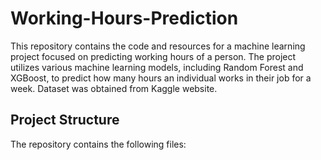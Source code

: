 # Working-Hours-Prediction
This repository contains the code and resources for a machine learning project focused on predicting working hours of a person. The project utilizes various machine learning models, including Random Forest and XGBoost, to predict how many hours an individual works in their job for a week. Dataset was obtained from Kaggle website.

## Project Structure
The repository contains the following files:
